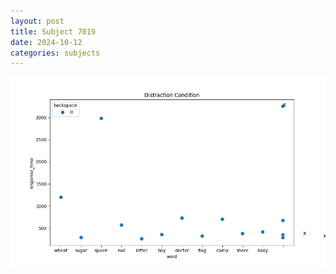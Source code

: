 ```yaml
---
layout: post
title: Subject 7019
date: 2024-10-12
categories: subjects
---
```


![](data/7019/run-9/7019_rt_acc_fuzzy_delay.png)
